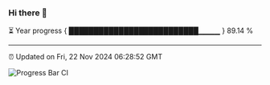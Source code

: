 ### Hi there 👋

⏳ Year progress { ██████████████████████████▁▁▁▁ } 89.14 %

---

⏰ Updated on Fri, 22 Nov 2024 06:28:52 GMT

![Progress Bar CI](https://github.com/liununu/liununu/workflows/Progress%20Bar%20CI/badge.svg)
